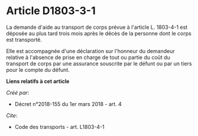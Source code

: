 # Article D1803-3-1

La demande d'aide au transport de corps prévue à l'article L. 1803-4-1 est déposée au plus tard trois mois après le décès de
la personne dont le corps est transporté. 

Elle est accompagnée d'une déclaration sur l'honneur du demandeur relative à l'absence de prise en charge de tout ou partie
du coût du transport de corps par une assurance souscrite par le défunt ou par un tiers pour le compte du défunt.

**Liens relatifs à cet article**

_Créé par_:

  - Décret n°2018-155 du 1er mars 2018 - art. 4

_Cite_:

  - Code des transports - art. L1803-4-1
